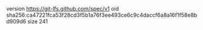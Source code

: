 version https://git-lfs.github.com/spec/v1
oid sha256:ca47221fca53f28cd3f5b1a76f3ee493ce6c9c4daccf6a8a16f1f58e8bd909d6
size 241
